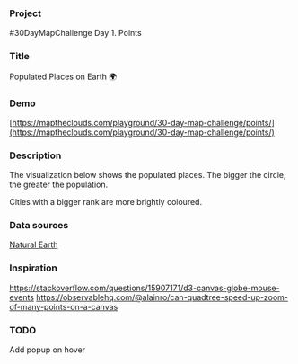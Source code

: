 ### Project

#30DayMapChallenge Day 1. Points

### Title

Populated Places on Earth 🌍

### Demo

[https://maptheclouds.com/playground/30-day-map-challenge/points/](https://maptheclouds.com/playground/30-day-map-challenge/points/)

### Description

The visualization below shows the populated places. The bigger the circle, the greater the population.

Cities with a bigger rank are more brightly coloured.

### Data sources

[Natural Earth](https://www.naturalearthdata.com/downloads/)

### Inspiration

https://stackoverflow.com/questions/15907171/d3-canvas-globe-mouse-events
https://observablehq.com/@alainro/can-quadtree-speed-up-zoom-of-many-points-on-a-canvas

### TODO

Add popup on hover
